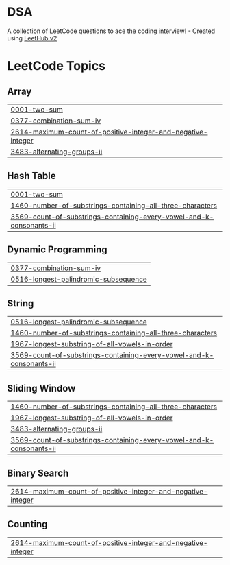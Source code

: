 # DSA
A collection of LeetCode questions to ace the coding interview! - Created using [LeetHub v2](https://github.com/arunbhardwaj/LeetHub-2.0)

<!---LeetCode Topics Start-->
# LeetCode Topics
## Array
|  |
| ------- |
| [0001-two-sum](https://github.com/Aravindkammari/DSA/tree/master/0001-two-sum) |
| [0377-combination-sum-iv](https://github.com/Aravindkammari/DSA/tree/master/0377-combination-sum-iv) |
| [2614-maximum-count-of-positive-integer-and-negative-integer](https://github.com/Aravindkammari/DSA/tree/master/2614-maximum-count-of-positive-integer-and-negative-integer) |
| [3483-alternating-groups-ii](https://github.com/Aravindkammari/DSA/tree/master/3483-alternating-groups-ii) |
## Hash Table
|  |
| ------- |
| [0001-two-sum](https://github.com/Aravindkammari/DSA/tree/master/0001-two-sum) |
| [1460-number-of-substrings-containing-all-three-characters](https://github.com/Aravindkammari/DSA/tree/master/1460-number-of-substrings-containing-all-three-characters) |
| [3569-count-of-substrings-containing-every-vowel-and-k-consonants-ii](https://github.com/Aravindkammari/DSA/tree/master/3569-count-of-substrings-containing-every-vowel-and-k-consonants-ii) |
## Dynamic Programming
|  |
| ------- |
| [0377-combination-sum-iv](https://github.com/Aravindkammari/DSA/tree/master/0377-combination-sum-iv) |
| [0516-longest-palindromic-subsequence](https://github.com/Aravindkammari/DSA/tree/master/0516-longest-palindromic-subsequence) |
## String
|  |
| ------- |
| [0516-longest-palindromic-subsequence](https://github.com/Aravindkammari/DSA/tree/master/0516-longest-palindromic-subsequence) |
| [1460-number-of-substrings-containing-all-three-characters](https://github.com/Aravindkammari/DSA/tree/master/1460-number-of-substrings-containing-all-three-characters) |
| [1967-longest-substring-of-all-vowels-in-order](https://github.com/Aravindkammari/DSA/tree/master/1967-longest-substring-of-all-vowels-in-order) |
| [3569-count-of-substrings-containing-every-vowel-and-k-consonants-ii](https://github.com/Aravindkammari/DSA/tree/master/3569-count-of-substrings-containing-every-vowel-and-k-consonants-ii) |
## Sliding Window
|  |
| ------- |
| [1460-number-of-substrings-containing-all-three-characters](https://github.com/Aravindkammari/DSA/tree/master/1460-number-of-substrings-containing-all-three-characters) |
| [1967-longest-substring-of-all-vowels-in-order](https://github.com/Aravindkammari/DSA/tree/master/1967-longest-substring-of-all-vowels-in-order) |
| [3483-alternating-groups-ii](https://github.com/Aravindkammari/DSA/tree/master/3483-alternating-groups-ii) |
| [3569-count-of-substrings-containing-every-vowel-and-k-consonants-ii](https://github.com/Aravindkammari/DSA/tree/master/3569-count-of-substrings-containing-every-vowel-and-k-consonants-ii) |
## Binary Search
|  |
| ------- |
| [2614-maximum-count-of-positive-integer-and-negative-integer](https://github.com/Aravindkammari/DSA/tree/master/2614-maximum-count-of-positive-integer-and-negative-integer) |
## Counting
|  |
| ------- |
| [2614-maximum-count-of-positive-integer-and-negative-integer](https://github.com/Aravindkammari/DSA/tree/master/2614-maximum-count-of-positive-integer-and-negative-integer) |
<!---LeetCode Topics End-->